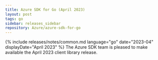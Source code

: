 ```yaml
---
title: Azure SDK for Go (April 2023)
layout: post
tags: go
sidebar: releases_sidebar
repository: Azure/azure-sdk-for-go
---
```

{% include releases/notes/common.md language="go" date="2023-04" displayDate="April 2023" %}
The Azure SDK team is pleased to make available the April 2023 client library release.